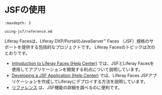 # JSFの使用

```{toctree}
:maxdepth: 3

using-jsf/reference.md
```

Liferay Facesは、Liferay DXP/PortalのJavaServer&#8482; Faces （JSF）規格のサポートを提供する包括的なプロジェクトです。 Liferay Facesのトピックは次のとおりです。

* [Introduction to Liferay Faces \(Help Center\)](https://help.liferay.com/hc/ja/articles/360017902792-Introduction-to-Liferay-Faces) では、JSFとLiferay Facesを使用してアプリケーションを開発する利点について説明しています。
* [Developing a JSF Application \(Help Center\)](https://help.liferay.com/hc/ja/articles/360029069451-Developing-a-JSF-Portlet-Application) では、Liferay Faces JSFアプリケーションを作成してLiferayにデプロイする方法を説明しています。
* [リファレンス](./using-jsf/reference.md) は、JSF機能の詳細を調べるのに便利です。